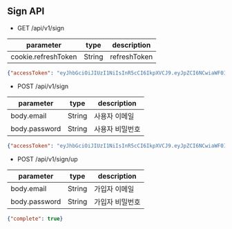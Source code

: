 ## Sign API

- GET /api/v1/sign

|parameter|type|description|
|---|---|---|
|cookie.refreshToken|String|refreshToken|

```json
{"accessToken": "eyJhbGciOiJIUzI1NiIsInR5cCI6IkpXVCJ9.eyJpZCI6NCwiaWF0IjoxNjMzMzE4NjMzLjkzOCwiZXhwIjoxNjMzMzI1ODMzLjkzOCwiaXNzIjoiamVib25nIn0.VafhsQir9g9ju-WQDPMj9CTrN5KKla637OFjJRYZwU0"}
```

- POST /api/v1/sign

|parameter|type|description|
|---|---|---|
|body.email|String|사용자 이메일|
|body.password|String|사용자 비밀번호|

```json
{"accessToken": "eyJhbGciOiJIUzI1NiIsInR5cCI6IkpXVCJ9.eyJpZCI6NCwiaWF0IjoxNjMzMzE4NjMzLjkzOCwiZXhwIjoxNjMzMzI1ODMzLjkzOCwiaXNzIjoiamVib25nIn0.VafhsQir9g9ju-WQDPMj9CTrN5KKla637OFjJRYZwU0"}
```

- POST /api/v1/sign/up

|parameter|type|description|
|---|---|---|
|body.email|String|가입자 이메일|
|body.password|String|가입자 비밀번호|

```json
{"complete": true}
```
